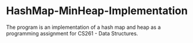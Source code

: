 # HashMap-MinHeap-Implementation

The program is an implementation of a hash map and heap as a programming assignment for CS261 - Data Structures.

